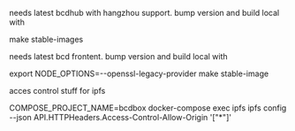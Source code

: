 needs latest bcdhub with hangzhou support. bump version and build local with

 make stable-images

needs latest bcd frontent. bump version and build local with

 export NODE_OPTIONS=--openssl-legacy-provider
 make stable-image

acces control stuff for ipfs

 COMPOSE_PROJECT_NAME=bcdbox docker-compose exec ipfs ipfs config --json API.HTTPHeaders.Access-Control-Allow-Origin '["*"]'
